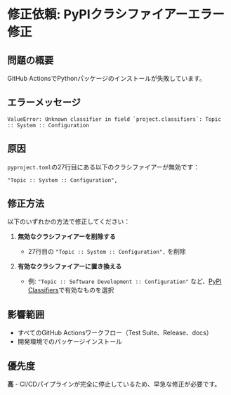 # 修正依頼: PyPIクラシファイアーエラー修正

## 問題の概要
GitHub ActionsでPythonパッケージのインストールが失敗しています。

## エラーメッセージ
```
ValueError: Unknown classifier in field `project.classifiers`: Topic :: System :: Configuration
```

## 原因
`pyproject.toml`の27行目にある以下のクラシファイアーが無効です：
```
"Topic :: System :: Configuration",
```

## 修正方法
以下のいずれかの方法で修正してください：

1. **無効なクラシファイアーを削除する**
   - 27行目の `"Topic :: System :: Configuration",` を削除

2. **有効なクラシファイアーに置き換える**
   - 例: `"Topic :: Software Development :: Configuration"` など、[PyPI Classifiers](https://pypi.org/classifiers/)で有効なものを選択

## 影響範囲
- すべてのGitHub Actionsワークフロー（Test Suite、Release、docs）
- 開発環境でのパッケージインストール

## 優先度
**高** - CI/CDパイプラインが完全に停止しているため、早急な修正が必要です。